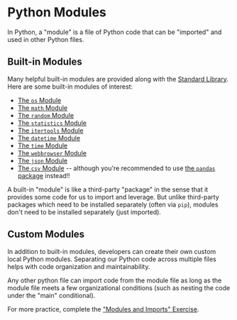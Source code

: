 # Python Modules

In Python, a "module" is a file of Python code that can be "imported" and used in other Python files.

## Built-in Modules

Many helpful built-in modules are provided along with the [Standard Library](https://docs.python.org/3/library/). Here are some built-in modules of interest:

  + [The `os` Module](os.md)
  + [The `math` Module](math.md)
  + [The `random` Module](random.md)
  + [The `statistics` Module](statistics.md)
  + [The `itertools` Module](itertools.md)
  + [The `datetime` Module](datetime.md)
  + [The `time` Module](time.md)
  + [The `webbrowser` Module](webbrowser.md)
  + [The `json` Module](json.md)
  + [The `csv` Module](csv.md) -- although you're recommended to use [the `pandas` package](/notes/python/packages/pandas.md) instead!!

A built-in "module" is like a third-party "package" in the sense that it provides some code for us to import and leverage. But unlike third-party packages which need to be installed separately (often via `pip`), modules don't need to be installed separately (just imported).

## Custom Modules

In addition to built-in modules, developers can create their own custom local Python modules. Separating our Python code across multiple files helps with code organization and maintainability.

Any other python file can import code from the module file as long as the module file meets a few organizational conditions (such as nesting the code under the "main" conditional).

For more practice, complete the ["Modules and Imports" Exercise](/exercises/modules-and-imports/README.md).
